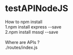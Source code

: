 # testAPINodeJS

How to npm install <br/>
1.npm install express --save<br/>
2.npm install mssql --save<br/>
<br/>
Where are APIs ?<br/>
./routes/index.js<br/>
